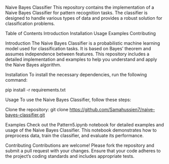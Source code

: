 Naive Bayes Classifier
This repository contains the implementation of a Naive Bayes Classifier for pattern recognition tasks. The classifier is designed to handle various types of data and provides a robust solution for classification problems.

Table of Contents
Introduction
Installation
Usage
Examples
Contributing
 
Introduction
The Naive Bayes Classifier is a probabilistic machine learning model used for classification tasks. It is based on Bayes’ theorem and assumes independence between features. This repository includes a detailed implementation and examples to help you understand and apply the Naive Bayes algorithm.

Installation
To install the necessary dependencies, run the following command:

pip install -r requirements.txt

Usage
To use the Naive Bayes Classifier, follow these steps:

Clone the repository:
git clone https://github.com/Samahussien7/naive-bayes-classifier.git

Examples
Check out the Pattern5.ipynb notebook for detailed examples and usage of the Naive Bayes Classifier. This notebook demonstrates how to preprocess data, train the classifier, and evaluate its performance.

Contributing
Contributions are welcome! Please fork the repository and submit a pull request with your changes. Ensure that your code adheres to the project’s coding standards and includes appropriate tests.
